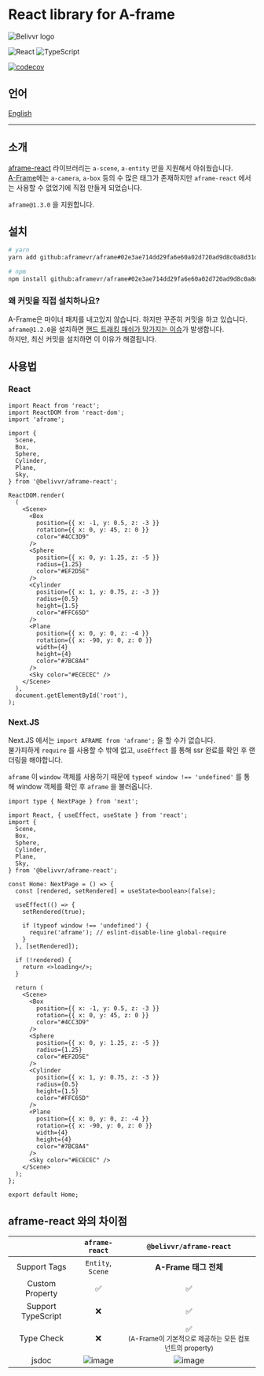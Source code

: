# React library for A-frame

![Belivvr logo](https://avatars.githubusercontent.com/u/40684200?s=200&v=4)

![React](https://img.shields.io/badge/React-20232A?style=for-the-badge&logo=react&logoColor=61DAFB)
![TypeScript](https://img.shields.io/badge/TypeScript-007ACC?style=for-the-badge&logo=typescript&logoColor=white)

[![codecov](https://codecov.io/gh/belivvr/aframe-react/branch/main/graph/badge.svg?token=LVGE4ZUV2Z)](https://codecov.io/gh/belivvr/aframe-react)

## 언어

[English](./en.md)

---

## 소개

[aframe-react](https://github.com/supermedium/aframe-react) 라이브러리는 `a-scene`, `a-entity` 만을 지원해서 아쉬웠습니다.  
[A-Frame](https://aframe.io/)에는 `a-camera`, `a-box` 등의 수 많은 태그가 존재하지만 `aframe-react` 에서는 사용할 수 없었기에 직접 만들게 되었습니다.  

`aframe@1.3.0` 을 지원합니다.

## 설치

```sh
# yarn
yarn add github:aframevr/aframe#02e3ae714dd29fa6e60a02d720ad9d8c0a8d31d8 @belivvr/aframe-react

# npm
npm install github:aframevr/aframe#02e3ae714dd29fa6e60a02d720ad9d8c0a8d31d8 @belivvr/aframe-react
```

### 왜 커밋을 직접 설치하나요?

A-Frame은 마이너 패치를 내고있지 않습니다. 하지만 꾸준히 커밋을 하고 있습니다.  
`aframe@1.2.0`을 설치하면 [핸드 트래킹 매쉬가 망가지는 이슈](https://github.com/belivvr/aframe-react/issues/75)가 발생합니다.  
하지만, 최신 커밋을 설치하면 이 이유가 해결됩니다.

## 사용법

### React

```tsx
import React from 'react';
import ReactDOM from 'react-dom';
import 'aframe';

import {
  Scene,
  Box,
  Sphere,
  Cylinder,
  Plane,
  Sky,
} from '@belivvr/aframe-react';

ReactDOM.render(
  (
    <Scene>
      <Box
        position={{ x: -1, y: 0.5, z: -3 }}
        rotation={{ x: 0, y: 45, z: 0 }}
        color="#4CC3D9"
      />
      <Sphere
        position={{ x: 0, y: 1.25, z: -5 }}
        radius={1.25}
        color="#EF2D5E"
      />
      <Cylinder
        position={{ x: 1, y: 0.75, z: -3 }}
        radius={0.5}
        height={1.5}
        color="#FFC65D"
      />
      <Plane
        position={{ x: 0, y: 0, z: -4 }}
        rotation={{ x: -90, y: 0, z: 0 }}
        width={4}
        height={4}
        color="#7BC8A4"
      />
      <Sky color="#ECECEC" />
    </Scene>
  ),
  document.getElementById('root'),
);
```

### Next.JS

Next.JS 에서는 `import AFRAME from 'aframe';` 을 할 수가 없습니다.  
불가피하게 `require` 를 사용할 수 밖에 없고, `useEffect` 를 통해 ssr 완료를 확인 후 랜더링을 해야합니다.  

`aframe` 이 `window` 객체를 사용하기 때문에 `typeof window !== 'undefined'` 를 통해 window 객체를 확인 후 `aframe` 을 불러옵니다.

```tsx
import type { NextPage } from 'next';

import React, { useEffect, useState } from 'react';
import {
  Scene,
  Box,
  Sphere,
  Cylinder,
  Plane,
  Sky,
} from '@belivvr/aframe-react';

const Home: NextPage = () => {
  const [rendered, setRendered] = useState<boolean>(false);

  useEffect(() => {
    setRendered(true);

    if (typeof window !== 'undefined') {
      require('aframe'); // eslint-disable-line global-require
    }
  }, [setRendered]);

  if (!rendered) {
    return <>loading</>;
  }

  return (
    <Scene>
      <Box
        position={{ x: -1, y: 0.5, z: -3 }}
        rotation={{ x: 0, y: 45, z: 0 }}
        color="#4CC3D9"
      />
      <Sphere
        position={{ x: 0, y: 1.25, z: -5 }}
        radius={1.25}
        color="#EF2D5E"
      />
      <Cylinder
        position={{ x: 1, y: 0.75, z: -3 }}
        radius={0.5}
        height={1.5}
        color="#FFC65D"
      />
      <Plane
        position={{ x: 0, y: 0, z: -4 }}
        rotation={{ x: -90, y: 0, z: 0 }}
        width={4}
        height={4}
        color="#7BC8A4"
      />
      <Sky color="#ECECEC" />
    </Scene>
  );
};

export default Home;
```

## aframe-react 와의 차이점

||`aframe-react`|`@belivvr/aframe-react`|
|:-:|:-:|:-:|
|Support Tags|`Entity`, `Scene`|**A-Frame 태그 전체**|
|Custom Property|✅|✅|
|Support TypeScript|❌|✅|
|Type Check|❌|✅<br /><small>(A-Frame이 기본적으로 제공하는 모든 컴포넌트의 property)</small>|
|jsdoc|![image](https://user-images.githubusercontent.com/41536271/146878902-193b103c-7969-405d-9a42-7ca9822af3b3.png)|![image](https://user-images.githubusercontent.com/41536271/146879090-256a0b1c-69b5-46cf-ae2b-5b9650fb1c53.png)|
